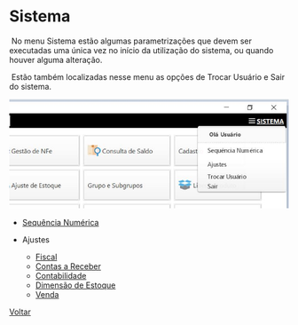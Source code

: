 # Sistema

​	No menu Sistema estão algumas parametrizações que devem ser executadas uma única vez no início da utilização do sistema, ou quando houver alguma alteração.

​	Estão também localizadas nesse menu as opções de Trocar Usuário e Sair do sistema.

![](images/sistema.jpg)

- [Sequência Numérica](sequencia_numerica)

  

- Ajustes
  
  - [Fiscal](ajustes_fiscal)
  - [Contas a Receber](ajustes_receber)
  - [Contabilidade](ajustes_contabilidade.md)
  - [Dimensão de Estoque](ajustes_dimensao_estoque)
  - [Venda](ajustes_venda)



[Voltar](index.md)

